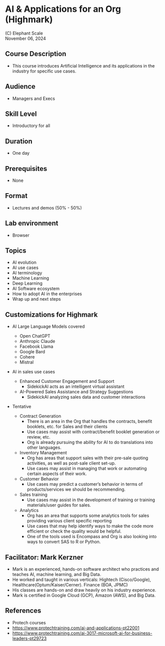 # AI & Applications for an Org (Highmark)

(C) Elephant Scale  
November 06, 2024

## Course Description

* This course introduces Artificial Intelligence and its applications in the industry for specific use cases.

## Audience
* Managers and Execs

## Skill Level

* Introductory for all

## Duration
* One day

## Prerequisites
* None

## Format
* Lectures and demos (50% - 50%)

## Lab environment
* Browser

## Topics

* AI evolution
* AI use cases
* AI terminology
* Machine Learning
* Deep Learning
* AI Software ecosystem
* How to adopt AI in the enterprises
* Wrap up and next steps

## Customizations for Highmark
* AI Large Language Models covered
  * Open ChatGPT 
  * Anthropic Claude
  * Facebook Llama
  * Google Bard
  * Cohere
  * Mistral
* AI in sales use cases
  * Enhanced Customer Engagement and Support
    * SidekickAI acts as an intelligent virtual assistant
  * AI-Powered Sales Assistance and Strategy Suggestions
    * SidekickAI analyzing sales data and customer interactions

* Tentative
  * Contract Generation
    * There is an area in the Org that handles the contracts, benefit booklets, etc. for Sales and their clients
    * Use cases may assist with contract/benefit booklet generation or review, etc.
    * Org is already pursuing the ability for AI to do translations into other languages.
  * Inventory Management
    * Org has areas that support sales with their pre-sale quoting activities, as well as post-sale client set-up.
    * Use cases may assist in managing that work or automating certain aspects of their work.
  * Customer Behavior
    * Use cases may predict a customer’s behavior in terms of products/services we should be recommending.
  * Sales training
    * Use cases may assist in the development of training or training materials/user guides for sales.
  * Analytics
    * Org has an area that supports some analytics tools for sales providing various client specific reporting
    * Use cases that may help identify ways to make the code more efficient or check the quality would be helpful.
    * One of the tools used is Encompass and Org is also looking into ways to convert SAS to R or Python.

## Facilitator: Mark Kerzner
* Mark is an experienced, hands-on software architect who practices and teaches AI, machine learning, and Big Data.
* He worked and taught in various verticals: Hightech (Cisco/Google), Healthcare(Optum/Kaiser/Cerner). Finance (BOA, JPMC)
* His classes are hands-on and draw heavily on his industry experience.
* Mark is certified in Google Cloud (GCP), Amazon (AWS), and Big Data.

## References
* Protech courses
* https://www.protechtraining.com/ai-and-applications-pt22001
* https://www.protechtraining.com/ai-3017-microsoft-ai-for-business-leaders-pt29723